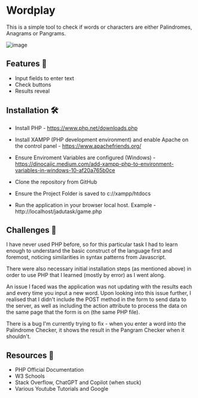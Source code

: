 
# Wordplay

This is a simple tool to check if words or characters are either Palindromes, Anagrams or Pangrams.

![image](https://github.com/Niklikescode/Wordplay/assets/142637426/2df9722c-b9d6-41f4-938e-4afb24d0165c)




## Features 📱

- Input fields to enter text
- Check buttons
- Results reveal 

## Installation 🛠️

- Install PHP - https://www.php.net/downloads.php
- Install XAMPP (PHP development environment) and enable Apache on the control panel -
    https://www.apachefriends.org/
- Ensure Enviroment Variables are configured (Windows) -
    https://dinocajic.medium.com/add-xampp-php-to-environment-variables-in-windows-10-af20a765b0ce

- Clone the repository from GitHub

- Ensure the Project Folder is saved to c://xampp/htdocs


- Run the application in your browser local host. Example -  http://localhost/jadutask/game.php
## Challenges 🤔
I have never used PHP before, so for this particular task I had to learn enough to understand the basic construct of the language first and foremost, noticing similarities in syntax patterns from Javascript.

There were also necessary initial installation steps (as mentioned above) in order to use PHP that I learned (mostly by error) as I went along.

An issue I faced was the application was not updating with the results each and every time you input a new word. Upon looking into this issue further, I realised that I didn't include the POST method in the form to send data to the server, as well as including the action attribute to process the data on the same page that the form is on (the same PHP file).

There is a bug I'm currently trying to fix - when you enter a word into the Palindrome Checker, it shows the result in the Pangram Checker when it shouldn't.
## Resources 🧠
- PHP Official Documentation
- W3 Schools
- Stack Overflow, ChatGPT and Copilot (when stuck)
- Various Youtube Tutorials and Google
